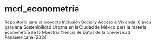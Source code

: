 # mcd_econometria
Repositorio para el proyecto Inclusión Social y Acceso a Vivienda: Claves para una Sostenibilidad Urbana en la Ciudad de México para la materia  Econometría de la Maestría Ciencia de Datos de la  Universidad Panamericana (2024)
